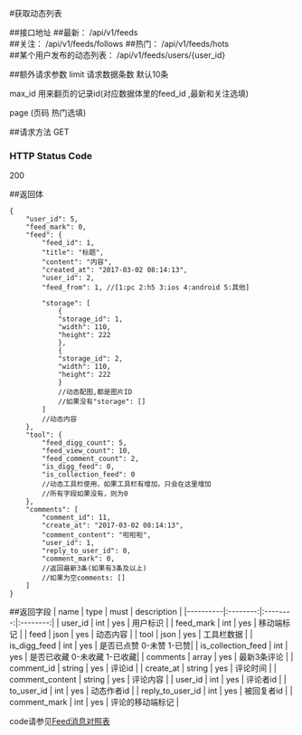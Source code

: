 #获取动态列表

##接口地址
##最新：
/api/v1/feeds  
##关注：
/api/v1/feeds/follows 
##热门：
/api/v1/feeds/hots  
##某个用户发布的动态列表：
/api/v1/feeds/users/{user_id}  

##额外请求参数
limit 请求数据条数  默认10条

max_id 用来翻页的记录id(对应数据体里的feed_id ,最新和关注选填)

page (页码  热门选填)

##请求方法
GET

### HTTP Status Code

200

##返回体
```json5
{
    "user_id": 5,
    "feed_mark": 0,
    "feed": {
        "feed_id": 1,
        "title": "标题",
        "content": "内容",
        "created_at": "2017-03-02 08:14:13",
        "user_id": 2,
        "feed_from": 1, //[1:pc 2:h5 3:ios 4:android 5:其他]

        "storage": [
            {
            "storage_id": 1,
            "width": 110,
            "height": 222
            },
            {
            "storage_id": 2,
            "width": 110,
            "height": 222
            }
            //动态配图,都是图片ID
            //如果没有"storage": []
        ]
        //动态内容
    },
    "tool": {
        "feed_digg_count": 5,
        "feed_view_count": 10,
        "feed_comment_count": 2,
        "is_digg_feed": 0,
        "is_collection_feed": 0
        //动态工具栏使用，如果工具栏有增加，只会在这里增加
        //所有字段如果没有，则为0
    },
    "comments": [
        "comment_id": 11,
        "create_at": "2017-03-02 08:14:13",
        "comment_content": "啦啦啦",
        "user_id": 1,
        "reply_to_user_id": 0,
        "comment_mark": 0,
        //返回最新3条(如果有3条及以上)
        //如果为空comments: []
    ]
}
```

##返回字段
| name     | type     | must     | description |
|----------|:--------:|:--------:|:--------:|
| user_id  | int      | yes      | 用户标识 |
| feed_mark   | int   | yes | 移动端标记 |
| feed	   | json	  | yes		 | 动态内容 |
| tool     | json  	  | yes 	 | 工具栏数据 |
| is_digg_feed   | int  | yes | 是否已点赞  0-未赞 1-已赞|
| is_collection_feed  | int | yes | 是否已收藏  0-未收藏 1-已收藏|
| comments | array    | yes      | 最新3条评论 |
| comment_id  | string | yes      | 评论id |
| create_at | string  | yes      | 评论时间 |
| comment_content     | string        | yes      | 评论内容 |
| user_id     | int   | yes    | 评论者id |
| to_user_id    | int | yes    | 动态作者id |
| reply_to_user_id | int | yes    | 被回复者id |
| comment_mark | int  | yes    | 评论的移动端标记 |

code请参见[Feed消息对照表](Feed消息对照表.md)